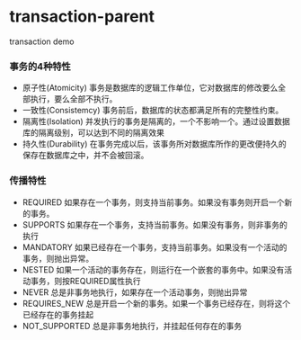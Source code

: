 # transaction-parent
transaction demo

### 事务的4种特性
* 原子性(Atomicity) 事务是数据库的逻辑工作单位，它对数据库的修改要么全部执行，要么全部不执行。
* 一致性(Consistemcy) 事务前后，数据库的状态都满足所有的完整性约束。
* 隔离性(Isolation) 并发执行的事务是隔离的，一个不影响一个。通过设置数据库的隔离级别，可以达到不同的隔离效果
* 持久性(Durability) 在事务完成以后，该事务所对数据库所作的更改便持久的保存在数据库之中，并不会被回滚。

### 传播特性
* REQUIRED 如果存在一个事务，则支持当前事务。如果没有事务则开启一个新的事务。
* SUPPORTS 如果存在一个事务，支持当前事务。如果没有事务，则非事务的执行
* MANDATORY 如果已经存在一个事务，支持当前事务。如果没有一个活动的事务，则抛出异常。
* NESTED 如果一个活动的事务存在，则运行在一个嵌套的事务中。如果没有活动事务，则按REQUIRED属性执行
* NEVER 总是非事务地执行，如果存在一个活动事务，则抛出异常
* REQUIRES_NEW 总是开启一个新的事务。如果一个事务已经存在，则将这个已经存在的事务挂起
* NOT_SUPPORTED 总是非事务地执行，并挂起任何存在的事务
